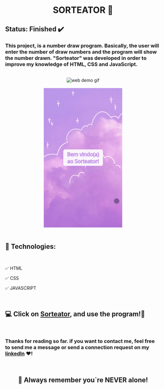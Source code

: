 <h1 align="center"><strong>SORTEATOR 🎯</strong></h1>

<h2><strong>Status:</strong> Finished ✔️</h2>

### This project, is a number draw program. Basically, the user will enter the number of draw numbers and the program will show the number drawn. "Sorteator" was developed in order to improve my knowledge of HTML, CSS and JavaScript.

<br>

<div align="center">
    <img src="./GitHub/Demo_Web.gif.gif" alt="web demo gif"> 
        <br><br>
    <img src="./GitHub/Demo_Mob.gif.gif" alt="Mobile demo gif" height=450px>
</div>

<br>

## **🚀 Technologies:**

<br>

 ✅ HTML

 ✅ CSS

 ✅ JAVASCRIPT

<br>

## 💻 Click on [Sorteator](https://sorteator.netlify.app/), and use the program!🧐

<br>

### Thanks for reading so far. if you want to contact me, feel free to send me a message or send a connection request on my [linkedIn](https://www.linkedin.com/in/mateus-silva-folego260601/) ❤!

<br>

<h2 align="center"> 📖 Always remember you`re <strong>NEVER</strong> alone!